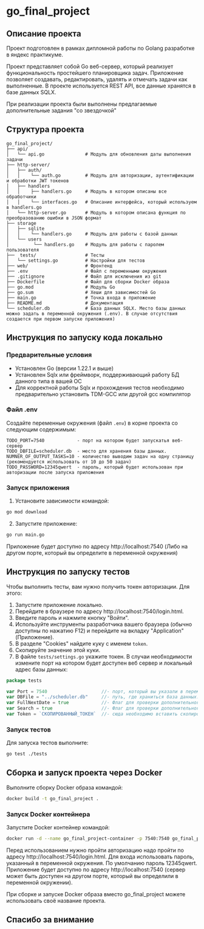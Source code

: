 # go_final_project

## Описание проекта

Проект подготовлен в рамках дипломной работы по Golang разработке в яндекс практикуме.

Проект представляет собой Go веб-сервер, который реализует функциональность простейшего планировщика задач. Приложение позволяет создавать, редактировать, удалять и отмечать задачи как выполненные. В проекте используется REST API, все данные хранятся в базе данных SQLX.

При реализации проекта были выполнены предлагаемые дополнительные задания "со звездочкой"
## Структура проекта

```
go_final_project/
├── api/
│   └── api.go               # Модуль для обновления даты выполнения задачи     
├── http-server/
│   ├── auth/                
│   │    └── auth.go         # Модуль для авторизации, аутентификации и обработки JWT токенов
│   ├── handlers
│   │    ├── handlers.go     # Модуль в котором описаны все обработчики
│   │    └── interfaces.go   # Описание интерфейса, который используем в handlers.go
│   └── http-server.go       # Модуль в котором описана функция по преобразованию ошибки в JSON формат
├── storage
│   ├── sqlite
│   │    └── handlers.go     # Модуль для работы с базой данных
│   └── users
│         └── handlers.go    # Модуль для работы c паролем пользователя
├──  tests/                  # Тесты
│   └── settings.go          # Настройки для тестов
├── web/                     # Фронтенд
├── .env                     # Файл с переменными окружения
├── .gitignore               # Файл для исключения из git
├── Dockerfile               # Файл для сборки Docker образа
├── go.mod                   # Модуль Go
├── go.sum                   # Хеши для зависимостей Go
├── main.go                  # Точка входа в приложение
├── README.md                # Документация
└── scheduler.db             # База данных SQLX. Место базы данных можно задать в переменной окружения (.env). В случае отсутствия создается при первом запуске приложения)

```

## Инструкция по запуску кода локально

### Предварительные условия

- Установлен Go (версии 1.22.1 и выше)
- Установлен Sqlx или фреймворк, поддерживающий работу БД данного типа в вашей ОС
- Для корректной работы Sqlx и прохождения тестов необходимо предварительно установить TDM-GCC или другой gcc компилятор
### Файл .env

Создайте переменные окружения (файл `.env`) в корне проекта со следующим содержимым:

```
TODO_PORT=7540            - порт на котором будет запускатья веб-сервер
TODO_DBFILE=scheduler.db  - место для хранения базы данных.
NUMNER_OF_OUTPUT_TASKS=10 - количество выводим задач на одну страницу (рекомендуется использовать от 10 до 50 задач) 
TODO_PASSWORD=12345qwert  - пароль, который будет использован при авторизации после запуска приложения 
```

### Запуск приложения

1. Установите зависимости командой:

```sh
go mod download
```

2. Запустите приложение:

```sh
go run main.go
```

Приложение будет доступно по адресу http://localhost:7540 (Либо на другом порте, который вы определите в переменной окружения)

## Инструкция по запуску тестов

Чтобы выполнить тесты, вам нужно получить токен авторизации. Для этого:
1. Запустите приложение локально.
2. Перейдите в браузере по адресу http://localhost:7540/login.html.
3. Введите пароль и нажмите кнопку "Войти".
4. Используйте инструменты разработчика вашего браузера (обычно доступны по нажатию F12) и перейдите на вкладку "Application" (Приложение).
5. В разделе "Cookies" найдите куку с именем `token`.
6. Скопируйте значение этой куки.
7. В файле `tests/settings.go` укажите токен. В случаи необходимости измените порт на котором будет доступен веб сервер и локальный адрес базы данных:
```go
package tests

var Port = 7540                    //- порт, который вы указали в переменной укружения (.env).
var DBFile = "../scheduler.db"     //- путь, где храниться база данных. По умолчанию база данных хранится в корне проекта
var FullNextDate = true            //- Флаг для проверки дополнительного задания. Разработка правил повторения задач в указанные дни месяца и недели  
var Search = true                  //- Флаг для проверки дополнительного задания. Разработка поисковой системы по дате, названию задачи и описанию задачи 
var Token = `СКОПИРОВАННЫЙ_ТОКЕН`  //- сюда необходимо вставить скопированный токен
```

### Запуск тестов

Для запуска тестов выполните:

```sh
go test ./tests
```

## Cборка и запуск проекта через Docker

Выполните сборку Docker образа командой:

```sh
docker build -t go_final_project .
```

### Запуск Docker контейнера

Запустите Docker контейнер командой:

```sh
docker run -d --name go_final_project-container -p 7540:7540 go_final_project
```

Перед использованием нужно пройти авторизацию надо пройти по адресу http://localhost:7540/login.html. Для входа использовать пароль, указанный в переменной окружения. По умолчанию пароль 12345qwert.
Приложение будет доступно по адресу http://localhost:7540 (сервер может быть доступен на другом порте, который вы определили в переменной окружении).

При сборке и запуске Docker образа вместо go_final_project можете использовать своё название проекта.



## Спасибо за внимание
